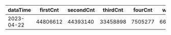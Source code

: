 |dataTime|firstCnt|secondCnt|thirdCnt|fourCnt|winCnt|vrate|wrate|
|-|-|-|-|-|-|-|-|
|2023-04-22|44806612|44393140|33458898|7505277|6692285|0%|0%|
